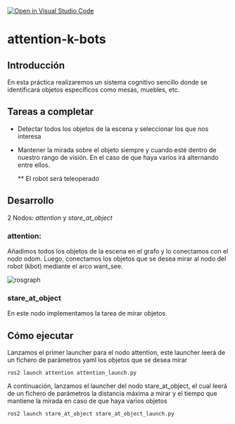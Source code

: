 [![Open in Visual Studio Code](https://classroom.github.com/assets/open-in-vscode-c66648af7eb3fe8bc4f294546bfd86ef473780cde1dea487d3c4ff354943c9ae.svg)](https://classroom.github.com/online_ide?assignment_repo_id=7776068&assignment_repo_type=AssignmentRepo)
# attention-k-bots

## Introducción

En esta práctica realizaremos un sistema cognitivo sencillo donde se identificará objetos específicos como mesas, muebles, etc.

## Tareas a completar
  - Detectar todos los objetos de la escena y seleccionar los que nos interesa
  - Mantener la mirada sobre el objeto siempre y cuando esté dentro de nuestro rango de visión. En el caso de que haya varios irá alternando entre ellos. 
  
    ** El robot será teleoperado

## Desarrollo


2 Nodos: *attention* y *stare_at_object*

### attention: 
Añadimos todos los objetos de la escena en el grafo y lo conectamos con el nodo odom. Luego, conectamos los objetos que se desea mirar al nodo del robot (kbot) mediante el arco want_see.

![rosgraph](https://user-images.githubusercontent.com/78978037/167293557-3e53c63a-cd8e-4213-a16d-032a627cc185.png)

### stare_at_object
En este nodo implementamos la tarea de mirar objetos.



## Cómo ejecutar
Lanzamos el primer launcher para el nodo attention, este launcher leerá de un fichero de parámetros yaml los objetos que se desea mirar 
```
ros2 launch attention attention_launch.py
```

A continuación, lanzamos el launcher del nodo stare_at_object, el cual leerá de un fichero de parámetros la distancia máxima a mirar y el tiempo que mantiene la mirada en caso de que haya varios objetos
```
ros2 launch stare_at_object stare_at_object_launch.py
```









